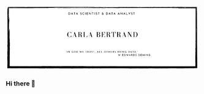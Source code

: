 <body>
<head>
<img src='https://github.com/CarlaBertrand/CarlaBertrand/blob/main/Carla%20Bertrand.png'>
</head>
</body>


<!--
**CarlaBertrand/CarlaBertrand** is a ✨ _special_ ✨ repository because its `README.md` (this file) appears on your GitHub profile.

Here are some ideas to get you started:

- 🔭 I’m currently working on ...
- 🌱 I’m currently learning ...
- 👯 I’m looking to collaborate on ...
- 🤔 I’m looking for help with ...
- 💬 Ask me about ...
- 📫 How to reach me: ...
- 😄 Pronouns: ...
- ⚡ Fun fact: ...
-->
### Hi there 👋
